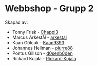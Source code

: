 # Webbshop - Grupp 2

Skapad av:
* Tonny Frisk - [Chappi3](https://github.com/Chappi3)
* Marcus Arkestål - [arkestal](https://github.com/arkestal)
* Kaan Gölcuk - [Kaan9393](https://github.com/Kaan9393)
* Johannes Hellman - [plurre88](https://github.com/plurre88)
* Pontus Gillson - [d0senb0den](https://github.com/d0senb0den)
* Rickard Kujala - [Rickard-Kujala](https://github.com/Rickard-Kujala)
